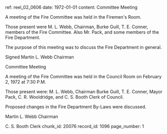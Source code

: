 ref: reel_02_0606
date: 1972-01-01
content: Committee Meeting

A meeting of the Fire Committee was held in the Firemen's Room.

Those present were M. L. Webb, Chairman, Burke Guill, T. E. Conner, members of the Fire Committee. Also Mr. Pack, and some members of the Fire Department.

The purpose of this meeting was to discuss the Fire Department in general.

Signed Martin L. Webb
Chairman

Committee Meeting

A meeting of the Fire Committee was held in the Council Room on February 2, 1972 at 7:30 P.M.

Those present were: M. L. Webb, Chairman Burke Guill, T. E. Conner, Mayor Pack, C. R. Wooldridge, and C. S. Booth Clerk of Council.

Proposed changes in the Fire Department By-Laws were discussed.

Martin L. Webb
Chairman

C. S. Booth
Clerk
chunk_id: 20076
record_id: 1096
page_number: 1

